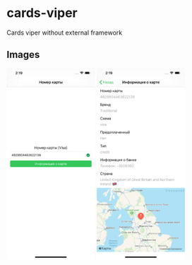 # cards-viper
Cards viper without external framework

## Images
<img src="/images/screen1.png" width="200" />
<img src="/images/screen2.png" width="200" />

